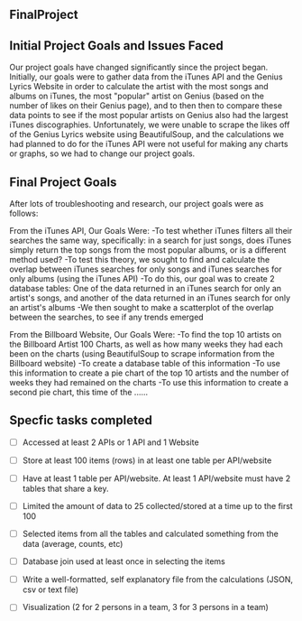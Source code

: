 ## FinalProject

## Initial Project Goals and Issues Faced
Our project goals have changed significantly since the project began. Initially, our goals were to gather data from the iTunes API and the Genius Lyrics Website in order to calculate the artist with the most songs and albums on iTunes, the most "popular" artist on Genius (based on the number of likes on their Genius page), and to then then to compare these data points to see if the most popular artists on Genius also had the largest iTunes discographies. Unfortunately, we were unable to scrape the likes off of the Genius Lyrics website using BeautifulSoup, and the calculations we had planned to do for the iTunes API were not useful for making any charts or graphs, so we had to change our project goals. 

## Final Project Goals
After lots of troubleshooting and research, our project goals were as follows:

From the iTunes API, Our Goals Were:
-To test whether iTunes filters all their searches the same way, specifically: in a search for just songs, does iTunes simply return the top songs from the most popular albums, or is a different method used?
  -To test this theory, we sought to find and calculate the overlap between iTunes searches for only songs and iTunes searches for only albums (using the iTunes API)
  -To do this, our goal was to create 2 database tables: One of the data returned in an iTunes search for only an artist's songs, and another of the data returned in an iTunes search for only an artist's albums
  -We then sought to make a scatterplot of the overlap between the searches, to see if any trends emerged

From the Billboard Website, Our Goals Were:
-To find the top 10 artists on the Billboard Artist 100 Charts, as well as how many weeks they had each been on the charts (using BeautifulSoup to scrape information from the Billboard website)
-To create a database table of this information
-To use this information to create a pie chart of the top 10 artists and the number of weeks they had remained on the charts
-To use this information to create a second pie chart, this time of the ......


## Specfic tasks completed
- [ ] Accessed at least 2 APIs or 1 API and 1 Website
- [ ] Store at least 100 items (rows) in at least one table per API/website
- [ ] Have at least 1 table per API/website. At least 1 API/website must have 2 tables that share a key.
- [ ] Limited the amount of data to 25 collected/stored at a time up to the first 100
- [ ] Selected items from all the tables and calculated something from the data (average, counts, etc)
- [ ] Database join used at least once in selecting the items
- [ ] Write a well-formatted, self explanatory file from the calculations (JSON, csv or text file)
- [ ] Visualization (2 for 2 persons in a team, 3 for 3 persons in a team)

